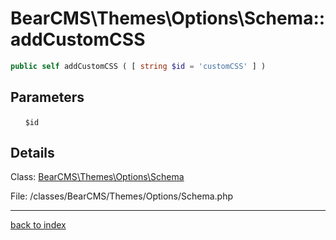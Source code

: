 # BearCMS\Themes\Options\Schema::addCustomCSS

```php
public self addCustomCSS ( [ string $id = 'customCSS' ] )
```

## Parameters

&nbsp;&nbsp;&nbsp;&nbsp;&nbsp;&nbsp;`$id`

## Details

Class: [BearCMS\Themes\Options\Schema](bearcms.themes.options.schema.class.md)

File: /classes/BearCMS/Themes/Options/Schema.php

---

[back to index](index.md)

